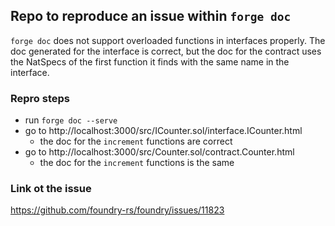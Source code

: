 ## Repo to reproduce an issue within `forge doc`

`forge doc` does not support overloaded functions in interfaces properly.
The doc generated for the interface is correct, but the doc for the contract uses the NatSpecs of the first function it finds with the same name in the interface.

### Repro steps

* run `forge doc --serve`
* go to http://localhost:3000/src/ICounter.sol/interface.ICounter.html
    * the doc for the `increment` functions are correct
* go to http://localhost:3000/src/Counter.sol/contract.Counter.html
    * the doc for the `increment` functions is the same 

### Link ot the issue

https://github.com/foundry-rs/foundry/issues/11823